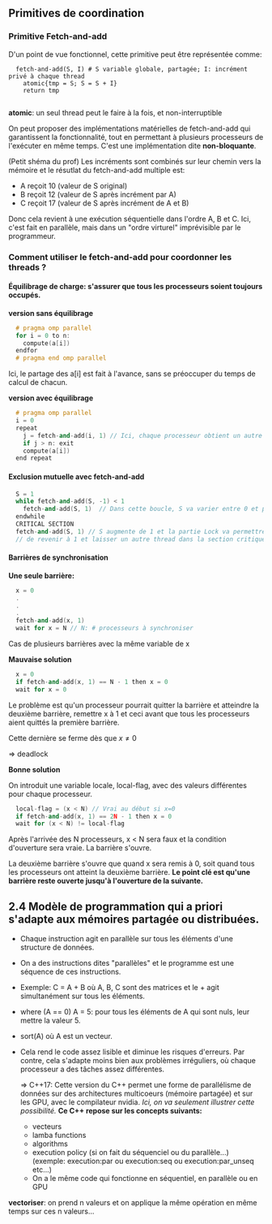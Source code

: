 ## Primitives de coordination

### Primitive Fetch-and-add

D'un point de vue fonctionnel, cette primitive peut être représentée comme:
```
  fetch-and-add(S, I) # S variable globale, partagée; I: incrément privé à chaque thread
    atomic{tmp = S; S = S + I}
    return tmp
    
```
__atomic__: un seul thread peut le faire à la fois, et non-interruptible

On peut proposer des implémentations matérielles de fetch-and-add qui garantissent la fonctionnalité, tout en permettant à plusieurs processeurs de l'exécuter en même temps.
C'est une implémentation dite __non-bloquante__.

(Petit shéma du prof)
Les incréments sont combinés sur leur chemin vers la mémoire et le résutlat du fetch-and-add multiple est:

- A reçoit 10 (valeur de S original)
- B reçoit 12 (valeur de S après incrément par A)
- C reçoit 17 (valeur de S après incrément de A et B)

Donc cela revient à une exécution séquentielle dans l'ordre A, B et C. Ici, c'est fait en parallèle, mais dans un "ordre virturel" imprévisible par le programmeur.

### Comment utiliser le fetch-and-add pour coordonner les threads ?

#### Équilibrage de charge: s'assurer que tous les processeurs soient toujours occupés.

__version sans équilibrage__

```cpp
  # pragma omp parallel
  for i = 0 to n:
    compute(a[i])
  endfor
  # pragma end omp parallel
```
Ici, le partage des a[i] est fait à l'avance, sans se préoccuper du temps de calcul de chacun.

__version avec équilibrage__

```cpp
  # pragma omp parallel
  i = 0
  repeat
    j = fetch-and-add(i, 1) // Ici, chaque processeur obtient un autre indice: 0, 1, ...
    if j > n: exit
    compute(a[i])
  end repeat
```

#### Exclusion mutuelle avec fetch-and-add

```cpp
  S = 1
  while fetch-and-add(S, -1) < 1
    fetch-and-add(S, 1)  // Dans cette boucle, S va varier entre 0 et p - 1 avec p: # thread
  endwhile
  CRITICAL SECTION
  fetch-and-add(S, 1) // S augmente de 1 et la partie Lock va permettre à S
  // de revenir à 1 et laisser un autre thread dans la section critique
```

#### Barrières de synchronisation

__Une seule barrière:__

```cpp
  x = 0
  .
  .
  .
  fetch-and-add(x, 1)
  wait for x = N // N: # processeurs à synchroniser
```

Cas de plusieurs barrières avec la même variable de x

__Mauvaise solution__

```cpp
  x = 0
  if fetch-and-add(x, 1) == N - 1 then x = 0
  wait for x = 0
```
Le problème est qu'un processeur pourrait quitter la barrière et atteindre la deuxième barrière, remettre x à 1 et ceci avant que tous les processeurs 
aient quittés la première barrière.

Cette dernière se ferme dès que $x \neq 0$

$\Rightarrow$ deadlock

__Bonne solution__

On introduit une variable locale, local-flag, avec des valeurs différentes pour chaque processeur.
```cpp
  local-flag = (x < N) // Vrai au début si x=0
  if fetch-and-add(x, 1) == 2N - 1 then x = 0
  wait for (x < N) != local-flag
```
Après l'arrivée des N processeurs, x < N sera faux et la condition d'ouverture sera vraie.
La barrière s'ouvre.

La deuxième barrière s'ouvre que quand x sera remis à 0, soit quand tous les processeurs ont atteint la deuxième barrière.
__Le point clé est qu'une barrière reste ouverte jusqu'à l'ouverture de la suivante.__

## 2.4 Modèle de programmation qui a priori s'adapte aux mémoires partagée ou distribuées.

- Chaque instruction agit en parallèle sur tous les éléments d'une structure de données.
- On a des instructions dites "parallèles" et le programme est une séquence de ces instructions.
- Exemple: C = A + B où A, B, C sont des matrices et le + agit simultanément sur tous les éléments.
- where (A == 0) A = 5: pour tous les éléments de A qui sont nuls, leur mettre la valeur 5.
- sort(A) où A est un vecteur.
- Cela rend le code assez lisible et diminue les risques d'erreurs.
  Par contre, cela s'adapte moins bien aux problèmes irréguliers, où chaque processeur a des tâches assez différentes.

  $\Rightarrow$ C++17: Cette version du C++ permet une forme de parallélisme de données sur des architectures multicoeurs (mémoire partagée) et sur les GPU, avec le compilateur nvidia.
  _Ici, on va seulement illustrer cette possibilité._
 __Ce C++ repose sur les concepts suivants:__
  - vecteurs
  - lamba functions
  - algorithms
  - execution policy (si on fait du séquenciel ou du parallèle...) (exemple: execution:par ou execution:seq ou execution:par_unseq etc...)
  - On a le même code qui fonctionne en séquentiel, en parallèle ou en GPU
  
 __vectoriser__: on prend n valeurs et on applique la même opération en même temps sur ces n valeurs...
